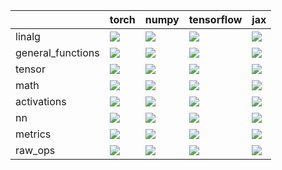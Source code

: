 |                   | torch                                                                                                                                                               | numpy                                                                                                                                                               | tensorflow                                                                                                                                                          | jax                                                                                                                                                             |
|:------------------|:--------------------------------------------------------------------------------------------------------------------------------------------------------------------|:--------------------------------------------------------------------------------------------------------------------------------------------------------------------|:--------------------------------------------------------------------------------------------------------------------------------------------------------------------|:----------------------------------------------------------------------------------------------------------------------------------------------------------------|
| linalg            | <a href="Tensorflow Frontend/submodules/linalg.md" rel="noopener noreferrer" target="_blank"><img src=https://img.shields.io/badge/-failure-red></a>                | <a href="Tensorflow Frontend/submodules/linalg.md" rel="noopener noreferrer" target="_blank"><img src=https://img.shields.io/badge/-success-success></a>            | <a href="Tensorflow Frontend/submodules/linalg.md" rel="noopener noreferrer" target="_blank"><img src=https://img.shields.io/badge/-success-success></a>            | <a href="Tensorflow Frontend/submodules/linalg.md" rel="noopener noreferrer" target="_blank"><img src=https://img.shields.io/badge/-failure-red></a>            |
| general_functions | <a href="Tensorflow Frontend/submodules/general_functions.md" rel="noopener noreferrer" target="_blank"><img src=https://img.shields.io/badge/-success-success></a> | <a href="Tensorflow Frontend/submodules/general_functions.md" rel="noopener noreferrer" target="_blank"><img src=https://img.shields.io/badge/-success-success></a> | <a href="Tensorflow Frontend/submodules/general_functions.md" rel="noopener noreferrer" target="_blank"><img src=https://img.shields.io/badge/-success-success></a> | <a href="Tensorflow Frontend/submodules/general_functions.md" rel="noopener noreferrer" target="_blank"><img src=https://img.shields.io/badge/-failure-red></a> |
| tensor            | <a href="Tensorflow Frontend/submodules/tensor.md" rel="noopener noreferrer" target="_blank"><img src=https://img.shields.io/badge/-failure-red></a>                | <a href="Tensorflow Frontend/submodules/tensor.md" rel="noopener noreferrer" target="_blank"><img src=https://img.shields.io/badge/-failure-red></a>                | <a href="Tensorflow Frontend/submodules/tensor.md" rel="noopener noreferrer" target="_blank"><img src=https://img.shields.io/badge/-failure-red></a>                | <a href="Tensorflow Frontend/submodules/tensor.md" rel="noopener noreferrer" target="_blank"><img src=https://img.shields.io/badge/-failure-red></a>            |
| math              | <a href="Tensorflow Frontend/submodules/math.md" rel="noopener noreferrer" target="_blank"><img src=https://img.shields.io/badge/-failure-red></a>                  | <a href="Tensorflow Frontend/submodules/math.md" rel="noopener noreferrer" target="_blank"><img src=https://img.shields.io/badge/-failure-red></a>                  | <a href="Tensorflow Frontend/submodules/math.md" rel="noopener noreferrer" target="_blank"><img src=https://img.shields.io/badge/-failure-red></a>                  | <a href="Tensorflow Frontend/submodules/math.md" rel="noopener noreferrer" target="_blank"><img src=https://img.shields.io/badge/-failure-red></a>              |
| activations       | <a href="Tensorflow Frontend/submodules/activations.md" rel="noopener noreferrer" target="_blank"><img src=https://img.shields.io/badge/-success-success></a>       | <a href="Tensorflow Frontend/submodules/activations.md" rel="noopener noreferrer" target="_blank"><img src=https://img.shields.io/badge/-success-success></a>       | <a href="Tensorflow Frontend/submodules/activations.md" rel="noopener noreferrer" target="_blank"><img src=https://img.shields.io/badge/-success-success></a>       | <a href="Tensorflow Frontend/submodules/activations.md" rel="noopener noreferrer" target="_blank"><img src=https://img.shields.io/badge/-success-success></a>   |
| nn                | <a href="Tensorflow Frontend/submodules/nn.md" rel="noopener noreferrer" target="_blank"><img src=https://img.shields.io/badge/-failure-red></a>                    | <a href="Tensorflow Frontend/submodules/nn.md" rel="noopener noreferrer" target="_blank"><img src=https://img.shields.io/badge/-failure-red></a>                    | <a href="Tensorflow Frontend/submodules/nn.md" rel="noopener noreferrer" target="_blank"><img src=https://img.shields.io/badge/-failure-red></a>                    | <a href="Tensorflow Frontend/submodules/nn.md" rel="noopener noreferrer" target="_blank"><img src=https://img.shields.io/badge/-failure-red></a>                |
| metrics           | <a href="Tensorflow Frontend/submodules/metrics.md" rel="noopener noreferrer" target="_blank"><img src=https://img.shields.io/badge/-failure-red></a>               | <a href="Tensorflow Frontend/submodules/metrics.md" rel="noopener noreferrer" target="_blank"><img src=https://img.shields.io/badge/-failure-red></a>               | <a href="Tensorflow Frontend/submodules/metrics.md" rel="noopener noreferrer" target="_blank"><img src=https://img.shields.io/badge/-failure-red></a>               | <a href="Tensorflow Frontend/submodules/metrics.md" rel="noopener noreferrer" target="_blank"><img src=https://img.shields.io/badge/-failure-red></a>           |
| raw_ops           | <a href="Tensorflow Frontend/submodules/raw_ops.md" rel="noopener noreferrer" target="_blank"><img src=https://img.shields.io/badge/-failure-red></a>               | <a href="Tensorflow Frontend/submodules/raw_ops.md" rel="noopener noreferrer" target="_blank"><img src=https://img.shields.io/badge/-failure-red></a>               | <a href="Tensorflow Frontend/submodules/raw_ops.md" rel="noopener noreferrer" target="_blank"><img src=https://img.shields.io/badge/-failure-red></a>               | <a href="Tensorflow Frontend/submodules/raw_ops.md" rel="noopener noreferrer" target="_blank"><img src=https://img.shields.io/badge/-failure-red></a>           |
